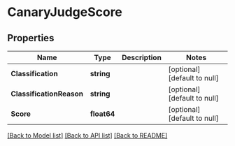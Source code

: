 # CanaryJudgeScore

## Properties
Name | Type | Description | Notes
------------ | ------------- | ------------- | -------------
**Classification** | **string** |  | [optional] [default to null]
**ClassificationReason** | **string** |  | [optional] [default to null]
**Score** | **float64** |  | [optional] [default to null]

[[Back to Model list]](../README.md#documentation-for-models) [[Back to API list]](../README.md#documentation-for-api-endpoints) [[Back to README]](../README.md)


